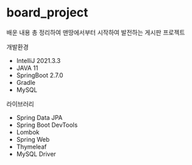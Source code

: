 # board_project
배운 내용 총 정리하여 맨땅에서부터 시작하여 발전하는 게시판 프로젝트

개발환경
- IntelliJ 2021.3.3
- JAVA 11
- SpringBoot 2.7.0
- Gradle
- MySQL

라이브러리
- Spring Data JPA
- Spring Boot DevTools
- Lombok
- Spring Web
- Thymeleaf
- MySQL Driver
